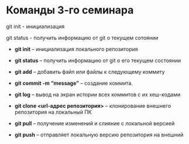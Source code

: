 # Команды 3-го семинара

git init - инициализация 

git status - получить информацию от git о текущем сотоянии

* **git init** – инициализация локального репозитория

* **git status** – получить информацию от git о его текущем состоянии

* **git add** – добавить файл или файлы к следующему коммиту

* **git commit -m “message”** – создание коммита.

* **git log** – вывод на экран истории всех коммитов с их хеш-кодами

* **git clone <url-адрес репозитория>** – клонирование внешнего репозитория на  локальный ПК

* **git pull** – получение изменений и слияние с локальной версией

* **git push** – отправляет локальную версию репозитория на внешний